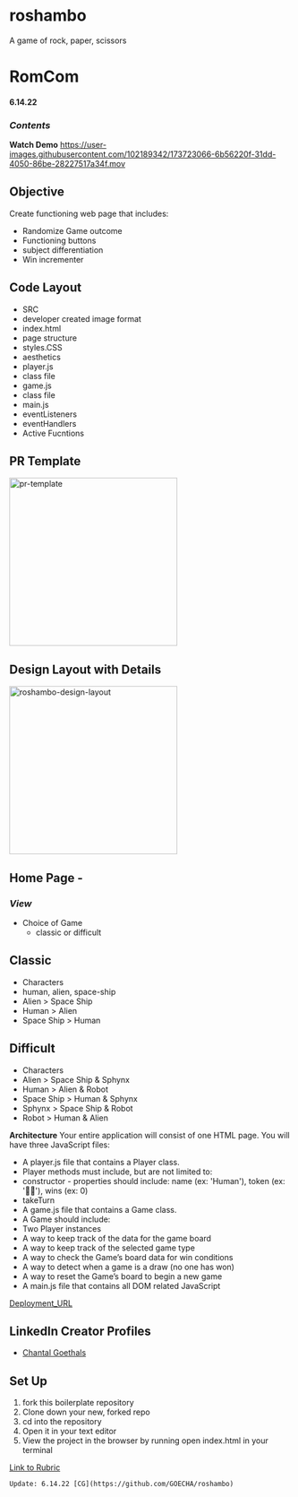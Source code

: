 # roshambo
A game of rock, paper, scissors
# RomCom
#### 6.14.22

### *Contents*

**Watch Demo**
https://user-images.githubusercontent.com/102189342/173723066-6b56220f-31dd-4050-86be-28227517a34f.mov


## Objective
Create functioning web page that includes:
- Randomize Game outcome
- Functioning buttons
- subject differentiation
- Win incrementer

##  Code Layout
- SRC
 - developer created image format
- index.html
 - page structure
- styles.CSS
 - aesthetics
- player.js
 - class file
- game.js 
 - class file
- main.js
 - eventListeners
 - eventHandlers
 - Active Fucntions

## **PR Template**
<img width="300" alt="pr-template" src="https://user-images.githubusercontent.com/102189342/172502477-755c5639-1813-4f96-b539-55084066624a.png">


## **Design Layout with Details**
<img width="300" alt="roshambo-design-layout" src="https://user-images.githubusercontent.com/102189342/172502452-e2a6e3be-25e2-49e4-a743-256af8052596.png">



## Home Page -
### *View*
- Choice of Game
  - classic or difficult

 
## Classic
- Characters
 - human, alien, space-ship
 - Alien > Space Ship
 - Human > Alien
 - Space Ship > Human

## Difficult
- Characters
 - Alien > Space Ship & Sphynx
 - Human > Alien & Robot
 - Space Ship > Human & Sphynx
 - Sphynx > Space Ship & Robot
 - Robot > Human & Alien

**Architecture**
Your entire application will consist of one HTML page. You will have three JavaScript files:

- A player.js file that contains a Player class.
- Player methods must include, but are not limited to:
- constructor - properties should include: name (ex: 'Human'), token (ex: '👩🏻'), wins (ex: 0)
- takeTurn
- A game.js file that contains a Game class.
- A Game should include:
- Two Player instances
- A way to keep track of the data for the game board
- A way to keep track of the selected game type
- A way to check the Game’s board data for win conditions
- A way to detect when a game is a draw (no one has won)
- A way to reset the Game’s board to begin a new game
- A main.js file that contains all DOM related JavaScript

[Deployment_URL](https://goecha.github.io/roshambo/)

## LinkedIn Creator Profiles

- [Chantal Goethals](https://www.linkedin.com/in/chantalgoethalsgoecha/)

## Set Up
1. fork this boilerplate repository
2. Clone down your new, forked repo
3. cd into the repository
4. Open it in your text editor
5. View the project in the browser by running open index.html in your terminal


[Link to Rubric](https://frontend.turing.edu/projects/module-1/rock-paper-scissors-solo-v2.html)


```
Update: 6.14.22 [CG](https://github.com/GOECHA/roshambo)
